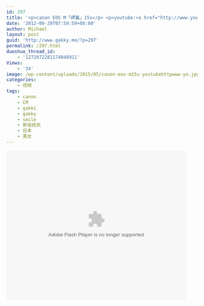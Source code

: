 ```yaml
---
id: 297
title: '<p>canon EOS M「岬篇」15s</p> <p>youtube:<a href="http://www.youtube.com/watch?v=2JCauT5HCW4" target="_blank">http://www.youtube.com/watch?v=2JCauT5HCW4</a> </p>'
date: '2012-09-29T07:59:59+08:00'
author: Michael
layout: post
guid: 'http://www.gakky.me/?p=297'
permalink: /297.html
duoshuo_thread_id:
    - '1272072281174048911'
Views:
    - '34'
image: /wp-content/uploads/2015/05/canon-eos-m15s-youtubehttpwww-yo.jpg
categories:
    - 视频
tags:
    - canon
    - CM
    - gakki
    - gakky
    - smile
    - 新垣结衣
    - 日本
    - 美女
---
```


<object height="394" width="473"><param name="allowscriptaccess" value="sameDomain"></param><param name="wmode" value="transparent"></param><param name="movie" value="http://player.youku.com/player.php/sid/114039641/v.swf"></param><param name="allowfullscreen" value="true"></param><embed allowfullscreen="true" allowscriptaccess="sameDomain" height="394" src="http://player.youku.com/player.php/sid/114039641/v.swf" type="application/x-shockwave-flash" width="473" wmode="transparent"></embed></object>